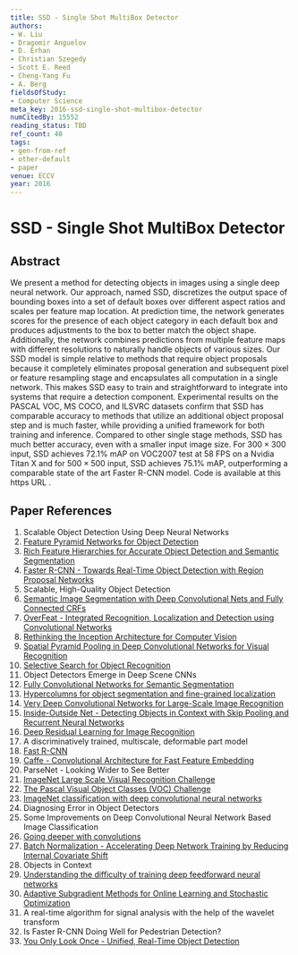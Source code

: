 ```yaml
---
title: SSD - Single Shot MultiBox Detector
authors:
- W. Liu
- Dragomir Anguelov
- D. Erhan
- Christian Szegedy
- Scott E. Reed
- Cheng-Yang Fu
- A. Berg
fieldsOfStudy:
- Computer Science
meta_key: 2016-ssd-single-shot-multibox-detector
numCitedBy: 15552
reading_status: TBD
ref_count: 40
tags:
- gen-from-ref
- other-default
- paper
venue: ECCV
year: 2016
---
```


# SSD - Single Shot MultiBox Detector

## Abstract

We present a method for detecting objects in images using a single deep neural network. Our approach, named SSD, discretizes the output space of bounding boxes into a set of default boxes over different aspect ratios and scales per feature map location. At prediction time, the network generates scores for the presence of each object category in each default box and produces adjustments to the box to better match the object shape. Additionally, the network combines predictions from multiple feature maps with different resolutions to naturally handle objects of various sizes. Our SSD model is simple relative to methods that require object proposals because it completely eliminates proposal generation and subsequent pixel or feature resampling stage and encapsulates all computation in a single network. This makes SSD easy to train and straightforward to integrate into systems that require a detection component. Experimental results on the PASCAL VOC, MS COCO, and ILSVRC datasets confirm that SSD has comparable accuracy to methods that utilize an additional object proposal step and is much faster, while providing a unified framework for both training and inference. Compared to other single stage methods, SSD has much better accuracy, even with a smaller input image size. For $300\times 300$ input, SSD achieves 72.1% mAP on VOC2007 test at 58 FPS on a Nvidia Titan X and for $500\times 500$ input, SSD achieves 75.1% mAP, outperforming a comparable state of the art Faster R-CNN model. Code is available at this https URL .

## Paper References

1. Scalable Object Detection Using Deep Neural Networks
2. [Feature Pyramid Networks for Object Detection](2017-feature-pyramid-networks-for-object-detection)
3. [Rich Feature Hierarchies for Accurate Object Detection and Semantic Segmentation](2014-rich-feature-hierarchies-for-accurate-object-detection-and-semantic-segmentation)
4. [Faster R-CNN - Towards Real-Time Object Detection with Region Proposal Networks](2015-faster-r-cnn-towards-real-time-object-detection-with-region-proposal-networks)
5. Scalable, High-Quality Object Detection
6. [Semantic Image Segmentation with Deep Convolutional Nets and Fully Connected CRFs](2015-semantic-image-segmentation-with-deep-convolutional-nets-and-fully-connected-crfs)
7. [OverFeat - Integrated Recognition, Localization and Detection using Convolutional Networks](2014-overfeat-integrated-recognition-localization-and-detection-using-convolutional-networks)
8. [Rethinking the Inception Architecture for Computer Vision](2016-rethinking-the-inception-architecture-for-computer-vision)
9. [Spatial Pyramid Pooling in Deep Convolutional Networks for Visual Recognition](2015-spatial-pyramid-pooling-in-deep-convolutional-networks-for-visual-recognition)
10. [Selective Search for Object Recognition](2013-selective-search-for-object-recognition)
11. Object Detectors Emerge in Deep Scene CNNs
12. [Fully Convolutional Networks for Semantic Segmentation](2017-fully-convolutional-networks-for-semantic-segmentation)
13. [Hypercolumns for object segmentation and fine-grained localization](2015-hypercolumns-for-object-segmentation-and-fine-grained-localization)
14. [Very Deep Convolutional Networks for Large-Scale Image Recognition](2015-very-deep-convolutional-networks-for-large-scale-image-recognition)
15. [Inside-Outside Net - Detecting Objects in Context with Skip Pooling and Recurrent Neural Networks](2016-inside-outside-net-detecting-objects-in-context-with-skip-pooling-and-recurrent-neural-networks)
16. [Deep Residual Learning for Image Recognition](2016-deep-residual-learning-for-image-recognition)
17. A discriminatively trained, multiscale, deformable part model
18. [Fast R-CNN](2015-fast-r-cnn)
19. [Caffe - Convolutional Architecture for Fast Feature Embedding](2014-caffe-convolutional-architecture-for-fast-feature-embedding)
20. ParseNet - Looking Wider to See Better
21. [ImageNet Large Scale Visual Recognition Challenge](2015-imagenet-large-scale-visual-recognition-challenge)
22. [The Pascal Visual Object Classes (VOC) Challenge](2009-the-pascal-visual-object-classes-voc-challenge)
23. [ImageNet classification with deep convolutional neural networks](2012-alexnet.md)
24. Diagnosing Error in Object Detectors
25. Some Improvements on Deep Convolutional Neural Network Based Image Classification
26. [Going deeper with convolutions](2015-going-deeper-with-convolutions)
27. [Batch Normalization - Accelerating Deep Network Training by Reducing Internal Covariate Shift](2015-batch-normalization-accelerating-deep-network-training-by-reducing-internal-covariate-shift)
28. Objects in Context
29. [Understanding the difficulty of training deep feedforward neural networks](2010-understanding-the-difficulty-of-training-deep-feedforward-neural-networks)
30. [Adaptive Subgradient Methods for Online Learning and Stochastic Optimization](2010-adaptive-subgradient-methods-for-online-learning-and-stochastic-optimization)
31. A real-time algorithm for signal analysis with the help of the wavelet transform
32. Is Faster R-CNN Doing Well for Pedestrian Detection?
33. [You Only Look Once - Unified, Real-Time Object Detection](2016-you-only-look-once-unified-real-time-object-detection)
